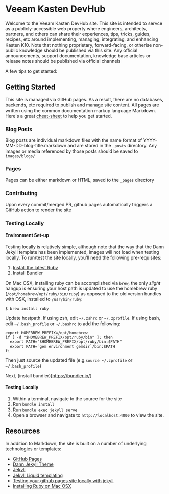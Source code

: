 # Veeam Kasten DevHub

Welcome to the Veeam Kasten DevHub site. This site is intended to servce as a publicly-accessible web property where engineers, architects, partners, and others
can share their experiences, tips, tricks, guides, recipes, etc around implementing, managing, integrating, and enhancing Kasten K10. Note that nothing proprietary,
forward-facing, or otherise non-public knowledge should be published via this site. Any official announcements, support documentation, knowledge base articles
or release notes should be published via official channels

A few tips to get started:

## Getting Started

This site is managed via GitHub pages. As a result, there are no databases, backends, etc required to publish and manage site content.  All pages are written using the common
documentation markup language Markdown. Here's a great [cheat-sheet](https://www.markdownguide.org/cheat-sheet/) to help you get started.

### Blog Posts

Blog posts are individual markdown files with the name format of YYYY-MM-DD-blog-title.markdown and are stored in the `_posts` directory. Any images or media
referenced by those posts should be saved to `images/blogs/`

### Pages

Pages can be either markdown or HTML, saved to the `_pages` directory

### Contributing

Upon every commit/merged PR, github pages automatically triggers a GitHub action to render the site

### Testing Locally

#### Environment Set-up

Testing locally is relatively simple, although note that the way that the Dann Jekyll template has been implemented, images will not load when testing locally. To run/test the site locally, you'll need the following pre-requisites:

1. [Install the latest Ruby](https://mac.install.guide/ruby/13.html)
2. Install Bundler

On Mac OSX, installing ruby can be accomplished via `brew`, the only _slight_ hangup is ensuring your host path is updated to use the homebrew ruby (`/opt/homebrew/opt/ruby/bin/ruby`) as opposed to the old version bundles with OSX, installed to `/usr/bin/ruby`:

`$ brew install ruby`

Update hostpath. If using zsh, edit `~/.zshrc` or `~/.zprofile`. If using bash, edit `~/.bash_profile` or `~/.bashrc` to add the following:

```
export HOMEBREW_PREFIX=/opt/homebrew
if [ -d "$HOMEBREW_PREFIX/opt/ruby/bin" ]; then
  export PATH="$HOMEBREW_PREFIX/opt/ruby/bin:$PATH"
  export PATH=`gem environment gemdir`/bin:$PATH
fi
```
Then just source the updated file (e.g.`source ~/.zprofile` or `~/.bash_profile`)

Next, (install bundler)[https://bundler.io/]

#### Testing Locally

1. Within a terminal, navigate to the source for the site
2. Run `bundle install`
3. Run `bundle exec jekyll serve`
4. Open a browser and navigate to `http://localhost:4000` to view the site.

## Resources

In addition to Markdown, the site is built on a number of underlying technologies or templates:

- [GitHub Pages](https://pages.github.com/)
- [Dann Jekyll Theme](https://dann-jekyll.netlify.app/)
- [Jekyll](https://jekyllrb.com/)
- [Jekyll Liquid templating](https://jekyllrb.com/docs/liquid/)
- [Testing your github pages site locally with jekyll](https://docs.github.com/en/pages/setting-up-a-github-pages-site-with-jekyll/testing-your-github-pages-site-locally-with-jekyll)
- [Installing Ruby on Mac OSX](https://mac.install.guide/ruby/13.html)